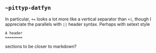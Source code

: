 ## `~pittyp-datfyn`
In particular, `+=` looks a lot more like a vertical separator than `+|`, though I appreciate the parallels with `||` header syntax. Perhaps with setext style

```
A header
========
```

sections to be closer to markdown?